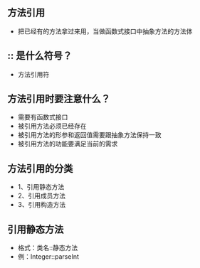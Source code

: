 ## 方法引用
* 把已经有的方法拿过来用，当做函数式接口中抽象方法的方法体

## :: 是什么符号？
* 方法引用符

## 方法引用时要注意什么？
* 需要有函数式接口
* 被引用方法必须已经存在
* 被引用方法的形参和返回值需要跟抽象方法保持一致
* 被引用方法的功能要满足当前的需求

## 方法引用的分类
* 1、引用静态方法
* 2、引用成员方法
* 3、引用构造方法

## 引用静态方法
* 格式：类名::静态方法
* 例：Integer::parseInt
